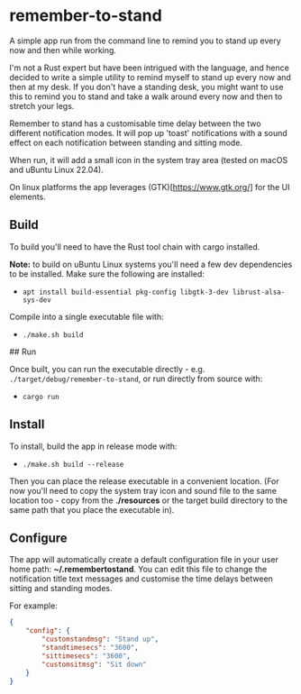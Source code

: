 # remember-to-stand

A simple app run from the command line to remind you to stand up every now and then while working.

I'm not a Rust expert but have been intrigued with the language, and hence decided to write a simple utility to remind myself to stand up every now and then at my desk. If you don't have a standing desk, you might want to use this to remind you to stand and take a walk around every now and then to stretch your legs. 

Remember to stand has a customisable time delay between the two different notification modes. It will pop up 'toast' notifications with a sound effect on each notification between standing and sitting mode.

When run, it will add a small icon in the system tray area (tested on macOS and uBuntu Linux 22.04).

On linux platforms the app leverages (GTK)[https://www.gtk.org/] for the UI elements.

## Build

To build you'll need to have the Rust tool chain with cargo installed.

**Note:** to build on uBuntu Linux systems you'll need a few dev dependencies to be installed. Make sure the following are installed:

- `apt install build-essential pkg-config libgtk-3-dev librust-alsa-sys-dev`

Compile into a single executable file with:

- `./make.sh build`

## Run

Once built, you can run the executable directly - e.g. `./target/debug/remember-to-stand`, or run directly from source with:

- `cargo run`

## Install

To install, build the app in release mode with:

- `./make.sh build --release`

Then you can place the release executable in a convenient location. (For now you'll need to copy the system tray icon and sound file to the same location too - copy from the **./resources** or the target build directory to the same path that you place the executable in).

## Configure

The app will automatically create a default configuration file in your user home path: **~/.remembertostand**. You can edit this file to change the notification title text messages and customise the time delays between sitting and standing modes.

For example:

```json
{
    "config": {
        "customstandmsg": "Stand up",
        "standtimesecs": "3600",
        "sittimesecs": "3600",
        "customsitmsg": "Sit down"
    }
}
```
